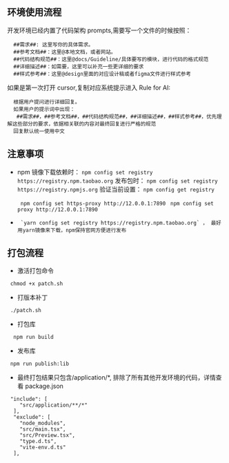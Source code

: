 ## 环境使用流程

开发环境已经内置了代码架构 prompts,需要写一个文件的时候按照：

```
  ##需求##: 这里写你的具体需求。
  ##参考文档##：这里@本地文档，或者网站。
  ##代码结构规范##：这里@docs/Guideline/具体要写的模块，进行代码的格式规范
  ##详细描述##：如需要，这里可以补充一些更详细的要求
  ##样式参考##：这里@design里面的对应设计稿或者figma文件进行样式参考
```

如果是第一次打开 cursor,复制对应系统提示进入 Rule for AI:

```
  根据用户提问进行详细回复。
  如果用户的提示词中出现：
   ##需求##，##参考文档##，##代码结构规范##，##详细描述##，##样式参考##，优先理解这些部分的要求，依据相关联的内容对最终回复进行严格的规范
  回复默认统一使用中文
```

## 注意事项

- npm 镜像下载依赖时： `npm config set registry https://registry.npm.taobao.org` 发布包时：
  `npm config set registry https://registry.npmjs.org` 验证当前设置： `npm config get registry`

  ` npm config set https-proxy http://12.0.0.1:7890` ` npm config set proxy http://12.0.0.1:7890`

-      `yarn config set registry https://registry.npm.taobao.org` ， 最好用yarn镜像来下载，npm保持官网方便进行发布

## 打包流程

- 激活打包命令

```
 chmod +x patch.sh
```

- 打版本补丁

```
 ./patch.sh
```

- 打包库

```
  npm run build
```

- 发布库

```
 npm run publish:lib
```

- 最终打包结果只包含/application/\*, 排除了所有其他开发环境的代码，详情查看 package.json

```
 "include": [
    "src/application/**/*"
  ],
  "exclude": [
    "node_modules",
    "src/main.tsx",
    "src/Preview.tsx",
    "type.d.ts",
    "vite-env.d.ts"
  ],
```
